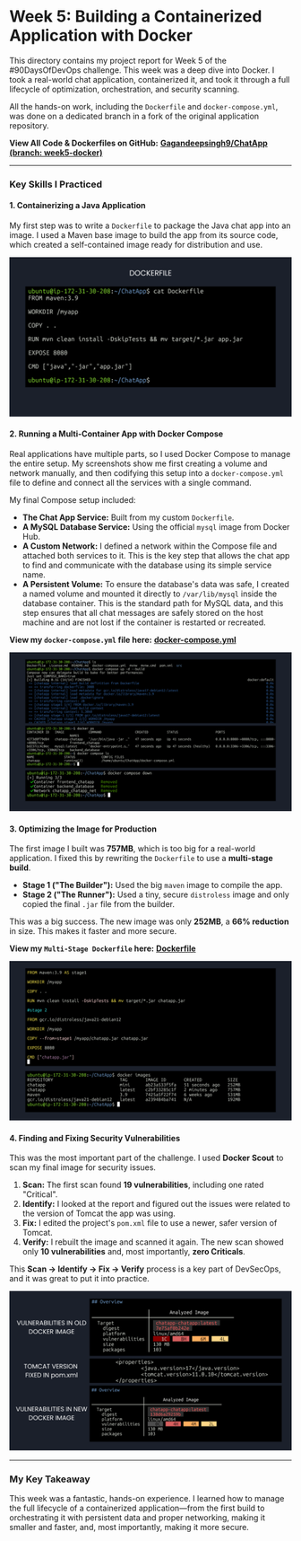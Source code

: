 # Week 5: Building a Containerized Application with Docker

This directory contains my project report for Week 5 of the #90DaysOfDevOps challenge. This week was a deep dive into Docker. I took a real-world chat application, containerized it, and took it through a full lifecycle of optimization, orchestration, and security scanning.

All the hands-on work, including the `Dockerfile` and `docker-compose.yml`, was done on a dedicated branch in a fork of the original application repository.

**View All Code & Dockerfiles on GitHub:**
[**Gagandeepsingh9/ChatApp (branch: week5-docker)**](https://github.com/Gagandeepsingh9/ChatApp/tree/week5-docker)

---

### Key Skills I Practiced

#### 1. Containerizing a Java Application
My first step was to write a `Dockerfile` to package the Java chat app into an image. I used a Maven base image to build the app from its source code, which created a self-contained image ready for distribution and use.

![Initial Dockerfile for the Java Application](screenshots/docker-file.png)

#### 2. Running a Multi-Container App with Docker Compose
Real applications have multiple parts, so I used Docker Compose to manage the entire setup. My screenshots show me first creating a volume and network manually, and then codifying this setup into a `docker-compose.yml` file to define and connect all the services with a single command.

My final Compose setup included:
*   **The Chat App Service:** Built from my custom `Dockerfile`.
*   **A MySQL Database Service:** Using the official `mysql` image from Docker Hub.
*   **A Custom Network:** I defined a network within the Compose file and attached both services to it. This is the key step that allows the chat app to find and communicate with the database using its simple service name.
*   **A Persistent Volume:** To ensure the database's data was safe, I created a named volume and mounted it directly to `/var/lib/mysql` inside the database container. This is the standard path for MySQL data, and this step ensures that all chat messages are safely stored on the host machine and are not lost if the container is restarted or recreated.

**View my `docker-compose.yml` file here:** [**docker-compose.yml**](https://github.com/Gagandeepsingh9/ChatApp/blob/week5-docker/docker-compose.yml)

![Docker Compose in Action](screenshots/docker-compose-up.png)

#### 3. Optimizing the Image for Production
The first image I built was **757MB**, which is too big for a real-world application. I fixed this by rewriting the `Dockerfile` to use a **multi-stage build**.
*   **Stage 1 ("The Builder"):** Used the big `maven` image to compile the app.
*   **Stage 2 ("The Runner"):** Used a tiny, secure `distroless` image and only copied the final `.jar` file from the builder.

This was a big success. The new image was only **252MB**, a **66% reduction** in size. This makes it faster and more secure.

**View my `Multi-Stage Dockerfile` here:** [**Dockerfile**](https://github.com/Gagandeepsingh9/ChatApp/blob/week5-docker/Dockerfile)

![Multi-Stage Build Optimization](screenshots/multi-stage-build.png)

#### 4. Finding and Fixing Security Vulnerabilities
This was the most important part of the challenge. I used **Docker Scout** to scan my final image for security issues.

1.  **Scan:** The first scan found **19 vulnerabilities**, including one rated "Critical".
2.  **Identify:** I looked at the report and figured out the issues were related to the version of Tomcat the app was using.
3.  **Fix:** I edited the project's `pom.xml` file to use a newer, safer version of Tomcat.
4.  **Verify:** I rebuilt the image and scanned it again. The new scan showed only **10 vulnerabilities** and, most importantly, **zero Criticals**.

This **Scan -> Identify -> Fix -> Verify** process is a key part of DevSecOps, and it was great to put it into practice.

![Docker Scout Security Remediation](screenshots/docker-scout-fix.png)

---
### My Key Takeaway
This week was a fantastic, hands-on experience. I learned how to manage the full lifecycle of a containerized application—from the first build to orchestrating it with persistent data and proper networking, making it smaller and faster, and, most importantly, making it more secure.